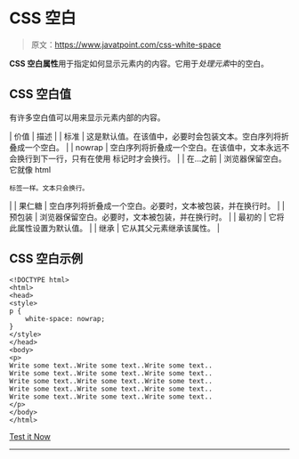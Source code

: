# CSS 空白

> 原文：<https://www.javatpoint.com/css-white-space>

**CSS 空白属性**用于指定如何显示元素内的内容。它用于*处理元素*中的空白。

## CSS 空白值

有许多空白值可以用来显示元素内部的内容。

| 价值 | 描述 |
| 标准 | 这是默认值。在该值中，必要时会包装文本。空白序列将折叠成一个空白。 |
| nowrap | 空白序列将折叠成一个空白。在该值中，文本永远不会换行到下一行，只有在使用
标记时才会换行。 |
| 在…之前 | 浏览器保留空白。它就像 html

```
标签一样。文本只会换行。
```

 |
| 果仁糖 | 空白序列将折叠成一个空白。必要时，文本被包装，并在换行时。 |
| 预包装 | 浏览器保留空白。必要时，文本被包装，并在换行时。 |
| 最初的 | 它将此属性设置为默认值。 |
| 继承 | 它从其父元素继承该属性。 |

## CSS 空白示例

```
<!DOCTYPE html>
<html>
<head>
<style>
p {
    white-space: nowrap;
}
</style>
</head>
<body>
<p>
Write some text..Write some text..Write some text..
Write some text..Write some text..Write some text..
Write some text..Write some text..Write some text..
Write some text..Write some text..Write some text..
Write some text..Write some text..Write some text..
</p>
</body>
</html>

```

[Test it Now](https://www.javatpoint.com/oprweb/test.jsp?filename=csswhitespace1)

* * *